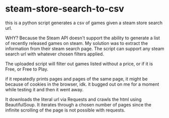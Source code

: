 # steam-store-search-to-csv
this is a python script generates a csv of games given a steam store search url.

WHY? Because the Steam API doesn't support the ability to generate a list of recently released games on steam. My solution was to extract the information from their steam search page. The script can support any steam search url with whatever chosen filters applied.

The uploaded script will filter out games listed without a price, or if it is Free, or Free to Play.

if it repeatedly prints pages and pages of the same page, it might be because of cookies in the browser, idk. it bugged out on me for a moment while testing it and then it went away.

It downloads the literal url via Requests and crawls the html using BeautifulSoup. It iterates through a chosen number of pages since the infinite scrolling of the page is not possible with requests.
